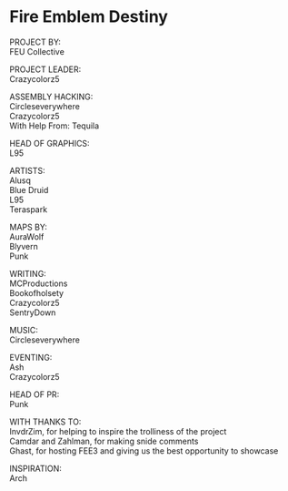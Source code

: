 # Fire Emblem Destiny

PROJECT BY:  
FEU Collective  

PROJECT LEADER:  
Crazycolorz5  

ASSEMBLY HACKING:  
Circleseverywhere  
Crazycolorz5  
With Help From: Tequila  

HEAD OF GRAPHICS:  
L95  

ARTISTS:  
Alusq  
Blue Druid  
L95  
Teraspark  

MAPS BY:  
AuraWolf  
Blyvern  
Punk  

WRITING:  
MCProductions  
Bookofholsety  
Crazycolorz5  
SentryDown  

MUSIC:  
Circleseverywhere  

EVENTING:  
Ash  
Crazycolorz5  

HEAD OF PR:  
Punk  

WITH THANKS TO:  
InvdrZim, for helping to inspire the trolliness of the project  
Camdar and Zahlman, for making snide comments  
Ghast, for hosting FEE3 and giving us the best opportunity to showcase  

INSPIRATION:  
Arch  

